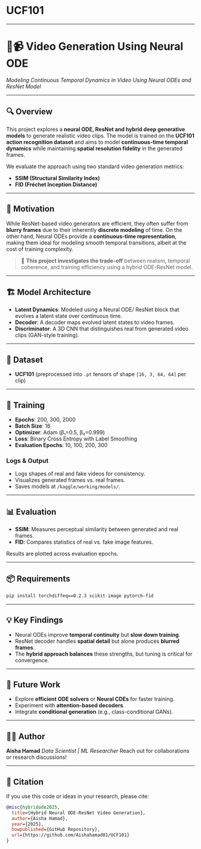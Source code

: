 # UCF101
---

# 🧠📹 Video Generation Using Neural ODE

*Modeling Continuous Temporal Dynamics in Video Using Neural ODEs and ResNet Model*

---

## 🔍 Overview

This project explores a **neural ODE, ResNet and hybrid deep generative models** to generate realistic video clips. The model is trained on the **UCF101 action recognition dataset** and aims to model **continuous-time temporal dynamics** while maintaining **spatial resolution fidelity** in the generated frames.

We evaluate the approach using two standard video generation metrics:

* **SSIM (Structural Similarity Index)**
* **FID (Fréchet Inception Distance)**

---

## 🧠 Motivation

While ResNet-based video generators are efficient, they often suffer from **blurry frames** due to their inherently **discrete modeling** of time. On the other hand, Neural ODEs provide a **continuous-time representation**, making them ideal for modeling smooth temporal transitions, albeit at the cost of training complexity.

> 🔧 **This project investigates the trade-off** between realism, temporal coherence, and training efficiency using a hybrid ODE-ResNet model.

---

## 🏗️ Model Architecture

* **Latent Dynamics**: Modeled using a Neural ODE/ ResNet block that evolves a latent state over continuous time.
* **Decoder**: A decoder maps evolved latent states to video frames.
* **Discriminator**: A 3D CNN that distinguishes real from generated video clips (GAN-style training).

---

## 📁 Dataset

* **UCF101** (preprocessed into `.pt` tensors of shape `[16, 3, 64, 64]` per clip)

---

## 🚀 Training

* **Epochs**: 200, 300, 2000
* **Batch Size**: 16
* **Optimizer**: Adam (β₁=0.5, β₂=0.999)
* **Loss**: Binary Cross Entropy with Label Smoothing
* **Evaluation Epochs**: 10, 100, 200, 300

### Logs & Output

* Logs shapes of real and fake videos for consistency.
* Visualizes generated frames vs. real frames.
* Saves models at `/kaggle/working/models/`.

---

## 📊 Evaluation

* **SSIM**: Measures perceptual similarity between generated and real frames.
* **FID**: Compares statistics of real vs. fake image features.

Results are plotted across evaluation epochs.

---

## 📦 Requirements

```bash
pip install torchdiffeq==0.2.3 scikit-image pytorch-fid
```

---

## 💡 Key Findings

* Neural ODEs improve **temporal continuity** but **slow down training**.
* ResNet decoder handles **spatial detail** but alone produces **blurred frames**.
* The **hybrid approach balances** these strengths, but tuning is critical for convergence.

---

## 📌 Future Work

* Explore **efficient ODE solvers** or **Neural CDEs** for faster training.
* Experiment with **attention-based decoders**.
* Integrate **conditional generation** (e.g., class-conditional GANs).

---

## 👨‍🔬 Author

**Aisha Hamad**
*Data Scientist | ML Researcher*
Reach out for collaborations or research discussions!

---

## 📝 Citation

If you use this code or ideas in your research, please cite:

```bibtex
@misc{hybridode2025,
  title={Hybrid Neural ODE-ResNet Video Generation},
  author={Aisha Hamad},
  year={2025},
  howpublished={GitHub Repository},
  url={https://github.com/Aishahamad01/UCF101}
}
```

